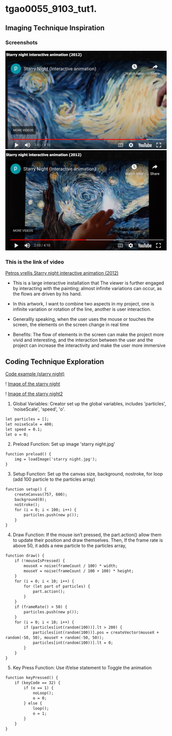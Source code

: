 # tgao0055_9103_tut1.

## Imaging Technique Inspiration 
### Screenshots

![Image of starry night 1](asset/Van%20Gogh1.png)
![Image of starry night 2](asset/Van%20Gogh2.png)

### This is the link of video 
[Petros vrellis Starry night interactive animation (2012)](http://artof01.com/vrellis/works/starry_night.html) 

- This is a large interactive installation that The viewer is further engaged by interacting with the painting; almost infinite variations can occur, as the flows are driven by his hand. 

- In this artwork, I want to combine two aspects in my project, one is infinite variation or rotation of the line, another is user interaction. 

- Generallly speaking, when the user uses the mouse or touches the screen, the elements on the screen change in real time

- Benefits: The flow of elements in the screen can make the project more vivid and interesting, and the interaction between the user and the project can increase the interactivity and make the user more immersive

## Coding Technique Exploration

[Code example (starry night)](https://openprocessing.org/sketch/1209499)

! [Image of the starry night](asset/starry%20night.png)

! [Image of the starry night2](asset/starry%20night2.png)

1. Global Variables: 
Creator set up the global variables, includes 'particles', 'noiseScale', 'speed', 'o'.
``` 
let particles = [];
let noiseScale = 400;
let speed = 0.1;
let o = 0;
```

2. Preload Function: 
Set up image 'starry night.jpg' 
```
function preload() {
    img = loadImage('starry night.jpg');
}
```

3. Setup Function: 
Set up the canvas size, background, nostroke, for loop (add 100 particle to the particles array)
```
function setup() {
    createCanvas(757, 600);
    background(0);
    noStroke();
    for (i = 0; i < 100; i++) {
        particles.push(new p());
    }
}
```

4. Draw Function: 
If the mouse isn’t pressed, the part.action() allow them to update their position and draw themselves.
Then, If the frame rate is above 50, it adds a new particle to the particles array, 

```
function draw() {
    if (!mouseIsPressed) {
        mouseX = noise(frameCount / 100) * width;
        mouseY = noise(frameCount / 100 + 100) * height;
    }
    for (i = 0; i < 10; i++) {
        for (let part of particles) {
            part.action();
        }
    }
    if (frameRate() > 50) {
        particles.push(new p());
    }
    for (i = 0; i < 10; i++) {
        if (particles[int(random(100))].lt > 200) {
            particles[int(random(100))].pos = createVector(mouseX + random(-50, 50), mouseY + random(-50, 50));
            particles[int(random(100))].lt = 0;
        }
    }
}
```

5. Key Press Function:
Use if/else statement to Toggle the animation 
```
function keyPressed() {
    if (keyCode == 32) {
        if (o == 1) {
            noLoop();
            o = 0;
        } else {
            loop();
            o = 1;
        }
    }
}
```

